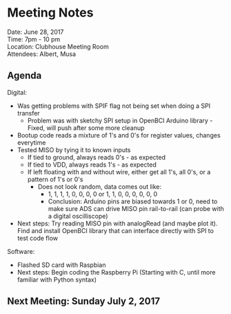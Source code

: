 # Meeting Notes

Date:  June 28, 2017  
Time:  7pm  - 10 pm  
Location:  Clubhouse Meeting Room  
Attendees:  Albert, Musa  

## Agenda 

Digital: 
  - Was getting problems with SPIF flag not being set when doing a SPI transfer
    - Problem was with sketchy SPI setup in OpenBCI Arduino library - Fixed, will push after some more cleanup
  - Bootup code reads a mixture of 1's and 0's for register values, changes everytime 
  - Tested MISO by tying it to known inputs
    - If tied to ground, always reads 0's - as expected 
    - If tied to VDD, always reads 1's - as expected 
    - If left floating with and without wire, either get all 1's, all 0's, or a pattern of 1's or 0's
      - Does not look random, data comes out like:
        - 1, 1, 1, 1, 0, 0, 0, 0 or 1, 1, 0, 0, 0, 0, 0, 0
        -  Conclusion: Arduino pins are biased towards 1 or 0, need to make sure ADS can drive MISO pin rail-to-rail (can probe with a digital oscilliscope)
  - Next steps: Try reading MISO pin with analogRead (and maybe plot it). Find and install OpenBCI library that can interface directly with SPI to test code flow
  
Software:  
  - Flashed SD card with Raspbian
  - Next steps: Begin coding the Raspberry Pi (Starting with C, until more familiar with Python syntax)

## Next Meeting: Sunday July 2, 2017  
